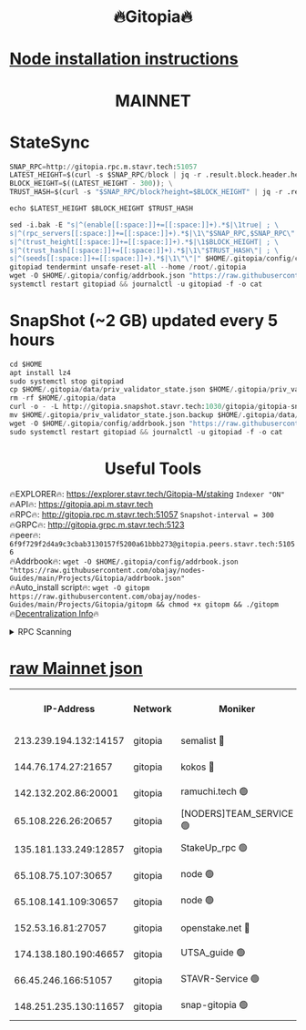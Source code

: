 <h1 align="center"> 🔥Gitopia🔥</h1>

[Node installation instructions](https://github.com/obajay/nodes-Guides/tree/main/Projects/Gitopia)
=

<h1 align="center"> MAINNET</h1>

# StateSync
```python
SNAP_RPC=http://gitopia.rpc.m.stavr.tech:51057
LATEST_HEIGHT=$(curl -s $SNAP_RPC/block | jq -r .result.block.header.height); \
BLOCK_HEIGHT=$((LATEST_HEIGHT - 300)); \
TRUST_HASH=$(curl -s "$SNAP_RPC/block?height=$BLOCK_HEIGHT" | jq -r .result.block_id.hash)

echo $LATEST_HEIGHT $BLOCK_HEIGHT $TRUST_HASH

sed -i.bak -E "s|^(enable[[:space:]]+=[[:space:]]+).*$|\1true| ; \
s|^(rpc_servers[[:space:]]+=[[:space:]]+).*$|\1\"$SNAP_RPC,$SNAP_RPC\"| ; \
s|^(trust_height[[:space:]]+=[[:space:]]+).*$|\1$BLOCK_HEIGHT| ; \
s|^(trust_hash[[:space:]]+=[[:space:]]+).*$|\1\"$TRUST_HASH\"| ; \
s|^(seeds[[:space:]]+=[[:space:]]+).*$|\1\"\"|" $HOME/.gitopia/config/config.toml
gitopiad tendermint unsafe-reset-all --home /root/.gitopia
wget -O $HOME/.gitopia/config/addrbook.json "https://raw.githubusercontent.com/obajay/nodes-Guides/main/Projects/Gitopia/addrbook.json"
systemctl restart gitopiad && journalctl -u gitopiad -f -o cat
```
# SnapShot (~2 GB) updated every 5 hours
```python
cd $HOME
apt install lz4
sudo systemctl stop gitopiad
cp $HOME/.gitopia/data/priv_validator_state.json $HOME/.gitopia/priv_validator_state.json.backup
rm -rf $HOME/.gitopia/data
curl -o - -L http://gitopia.snapshot.stavr.tech:1030/gitopia/gitopia-snap.tar.lz4 | lz4 -c -d - | tar -x -C $HOME/.gitopia --strip-components 2
mv $HOME/.gitopia/priv_validator_state.json.backup $HOME/.gitopia/data/priv_validator_state.json
wget -O $HOME/.gitopia/config/addrbook.json "https://raw.githubusercontent.com/obajay/nodes-Guides/main/Projects/Gitopia/addrbook.json"
sudo systemctl restart gitopiad && journalctl -u gitopiad -f -o cat
```
 <h1 align="center"> Useful Tools</h1>

🔥EXPLORER🔥:      https://explorer.stavr.tech/Gitopia-M/staking  `Indexer "ON"` \
🔥API🔥: 			 		 https://gitopia.api.m.stavr.tech \
🔥RPC🔥:           http://gitopia.rpc.m.stavr.tech:51057              `Snapshot-interval = 300` \
🔥GRPC🔥:          http://gitopia.grpc.m.stavr.tech:5123 \
🔥peer🔥:					 `6f9f729f2d4a9c3cbab3130157f5200a61bbb273@gitopia.peers.stavr.tech:51056` \
🔥Addrbook🔥:    ```wget -O $HOME/.gitopia/config/addrbook.json "https://raw.githubusercontent.com/obajay/nodes-Guides/main/Projects/Gitopia/addrbook.json"``` \
🔥Auto_install script🔥: ```wget -O gitopm https://raw.githubusercontent.com/obajay/nodes-Guides/main/Projects/Gitopia/gitopm && chmod +x gitopm && ./gitopm``` \
🔥[Decentralization Info](https://github.com/obajay/StateSync-snapshots/tree/main/Projects/Gitopia/Decentralization)🔥

<details>
<summary>RPC Scanning</summary>

<h2 align="center"> We scan nodes in real time every 4 hours. And we provide the final result of RPC endpoints.
We cannot influence the operation of these nodes in any way. </h2>


```python
If Voting Power is higher than 0 --> then the Node is a validator of the network and may be subject to attack and be a potential threat to the chain.
```
```python
We marked such validators with a red symbol
```

</details>

[raw Mainnet json](https://rpc-check.gitopm.stavr.tech/gitopm/rpc-gitopm-result.json)
=

<table><tr><th>IP-Address</th><th>Network</th><th>Moniker</th><th>Latest Block Height</th><th>Earliest Block Height</th><th>Catching Up</th><th>Tx Index</th><th>Voting Power</th><th>Scan Time</th></tr><tr><td>213.239.194.132:14157</td><td>gitopia</td><td>semalist 🔴</td><td>11733423</td><td>6071990</td><td>False</td><td>off</td><td>430764</td><td>2024-01-05T00:03:16.122118715UTC</td></tr><tr><td>144.76.174.27:21657</td><td>gitopia</td><td>kokos 🔴</td><td>11733430</td><td>6071990</td><td>False</td><td>off</td><td>936374</td><td>2024-01-05T00:03:27.891262631UTC</td></tr><tr><td>142.132.202.86:20001</td><td>gitopia</td><td>ramuchi.tech 🟢</td><td>11733428</td><td>6548337</td><td>False</td><td>on</td><td>0</td><td>2024-01-05T00:03:23.114842615UTC</td></tr><tr><td>65.108.226.26:20657</td><td>gitopia</td><td>[NODERS]TEAM_SERVICE 🟢</td><td>11733441</td><td>6846001</td><td>False</td><td>on</td><td>0</td><td>2024-01-05T00:03:45.040413232UTC</td></tr><tr><td>135.181.133.249:12857</td><td>gitopia</td><td>StakeUp_rpc 🟢</td><td>11733428</td><td>8010001</td><td>False</td><td>on</td><td>0</td><td>2024-01-05T00:03:23.430673453UTC</td></tr><tr><td>65.108.75.107:30657</td><td>gitopia</td><td>node 🟢</td><td>11733435</td><td>8802845</td><td>False</td><td>on</td><td>0</td><td>2024-01-05T00:03:36.396356839UTC</td></tr><tr><td>65.108.141.109:30657</td><td>gitopia</td><td>node 🟢</td><td>11733427</td><td>10145845</td><td>False</td><td>on</td><td>0</td><td>2024-01-05T00:03:22.610891672UTC</td></tr><tr><td>152.53.16.81:27057</td><td>gitopia</td><td>openstake.net 🔴</td><td>11733407</td><td>10455001</td><td>False</td><td>off</td><td>12687</td><td>2024-01-05T00:02:49.982651187UTC</td></tr><tr><td>174.138.180.190:46657</td><td>gitopia</td><td>UTSA_guide 🟢</td><td>11733412</td><td>11194706</td><td>False</td><td>on</td><td>0</td><td>2024-01-05T00:02:58.817237514UTC</td></tr><tr><td>66.45.246.166:51057</td><td>gitopia</td><td>STAVR-Service 🟢</td><td>11733402</td><td>11727001</td><td>False</td><td>on</td><td>0</td><td>2024-01-05T00:03:07.670925054UTC</td></tr><tr><td>148.251.235.130:11657</td><td>gitopia</td><td>snap-gitopia 🟢</td><td>11733428</td><td>11730001</td><td>False</td><td>on</td><td>0</td><td>2024-01-05T00:03:22.865956687UTC</td></tr></table>

